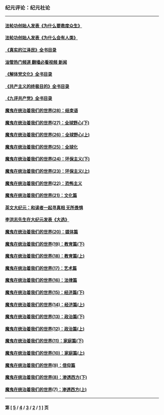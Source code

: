 ### 纪元评论：纪元社论
---
#### [法轮功创始人发表《为什么要救度众生》](../../pages/nsc422/n13975246.md?06220330) 
#### [法轮功创始人发表《为什么会有人类》](../../pages/nsc422/n13912117.md?06220330) 
#### [《真实的江泽民》全书目录](../../pages/nsc422/n13721399.md?06220330) 
#### [油管热门频道 翻墙必看视频 新闻](ok?06220330)
#### [《解体党文化》全书目录](../../pages/nsc422/n13721157.md?06220330) 
#### [《共产主义的终极目的》全书目录](../../pages/nsc422/n13721048.md?06220330) 
#### [《九评共产党》全书目录](../../pages/nsc422/n13708085.md?06220330) 
#### [魔鬼在统治着我们的世界(28)：结束语](../../pages/nsc422/n10936246.md?06220330) 
#### [魔鬼在统治着我们的世界(27)：全球野心(下)](../../pages/nsc422/n10928319.md?06220330) 
#### [魔鬼在统治着我们的世界(26)：全球野心(上)](../../pages/nsc422/n10900318.md?06220330) 
#### [魔鬼在统治着我们的世界(25)：全球化](../../pages/nsc422/n10788205.md?06220330) 
#### [魔鬼在统治着我们的世界(24)：环保主义(下)](../../pages/nsc422/n10695307.md?06220330) 
#### [魔鬼在统治着我们的世界(23)：环保主义(上)](../../pages/nsc422/n10688613.md?06220330) 
#### [魔鬼在统治着我们的世界(22)：恐怖主义](../../pages/nsc422/n10614727.md?06220330) 
#### [魔鬼在统治着我们的世界(21)：文化篇](../../pages/nsc422/n10597706.md?06220330) 
#### [英文大纪元：和读者一起寻真相 无所畏惧](../../pages/nsc422/n12542027.md?06220330) 
#### [李洪志先生在大纪元发表《大选》](../../pages/nsc422/n12534746.md?06220330) 
#### [魔鬼在统治着我们的世界(20)：媒体篇](../../pages/nsc422/n10586579.md?06220330) 
#### [魔鬼在统治着我们的世界(19)：教育篇(下)](../../pages/nsc422/n10564808.md?06220330) 
#### [魔鬼在统治着我们的世界(18)：教育篇(上)](../../pages/nsc422/n10526970.md?06220330) 
#### [魔鬼在统治着我们的世界(17)：艺术篇](../../pages/nsc422/n10499093.md?06220330) 
#### [魔鬼在统治着我们的世界(16)：法律篇](../../pages/nsc422/n10485969.md?06220330) 
#### [魔鬼在统治着我们的世界(15)：经济篇(下)](../../pages/nsc422/n10469975.md?06220330) 
#### [魔鬼在统治着我们的世界(14)：经济篇(上)](../../pages/nsc422/n10457370.md?06220330) 
#### [魔鬼在统治着我们的世界(13)：政治篇(下)](../../pages/nsc422/n10448270.md?06220330) 
#### [魔鬼在统治着我们的世界(12)：政治篇(上)](../../pages/nsc422/n10444576.md?06220330) 
#### [魔鬼在统治着我们的世界(11)：家庭篇(下)](../../pages/nsc422/n10440961.md?06220330) 
#### [魔鬼在统治着我们的世界(10)：家庭篇(上)](../../pages/nsc422/n10435448.md?06220330) 
#### [魔鬼在统治着我们的世界(9)：信仰篇](../../pages/nsc422/n10432159.md?06220330) 
#### [魔鬼在统治着我们的世界(8)：渗透西方(下)](../../pages/nsc422/n10429603.md?06220330) 
#### [魔鬼在统治着我们的世界(7)：渗透西方(上)](../../pages/nsc422/n10426013.md?06220330) 

---
#### 第 [ [5](./5.md?06220330) / [4](./4.md?06220330) / [3](./3.md?06220330) / [2](./2.md?06220330) / [1](./1.md?06220330) ] 页
